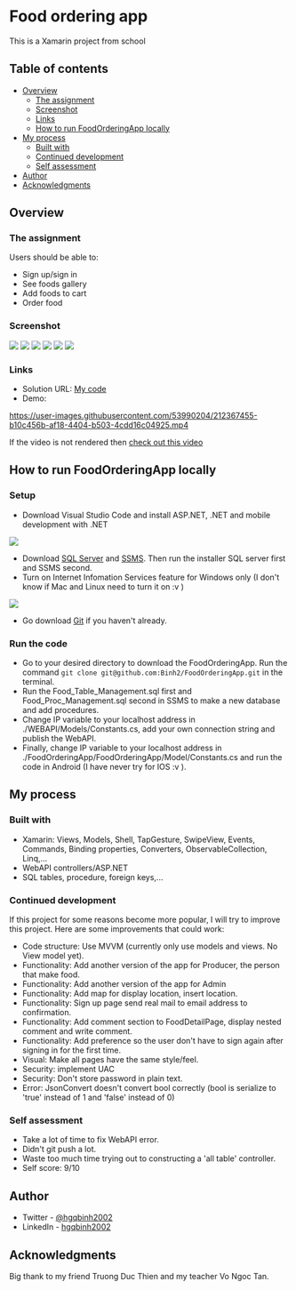# Food ordering app

This is a Xamarin project from school

## Table of contents

- [Overview](#overview)
  - [The assignment](#the-assignment)
  - [Screenshot](#screenshot)
  - [Links](#links)
  - [How to run FoodOrderingApp locally](#how-to-run-foodorderingapp-locally)
- [My process](#my-process)
  - [Built with](#built-with)
  - [Continued development](#continued-development)
  - [Self assessment](#self-assessment)
- [Author](#author)
- [Acknowledgments](#acknowledgments)

## Overview

### The assignment

Users should be able to:

- Sign up/sign in
- See foods gallery
- Add foods to cart
- Order food

### Screenshot

![](./images/SigninPage.png)
![](./images/SignupPage.png)
![](./images/HomePage.png)
![](./images/FoodDetailPage.png)
![](./images/CartPage.png)
![](./images/TrackOrderPage.png)

### Links

- Solution URL: [My code](https://github.com/Binh2/FoodOrderingApp)
- Demo: 

https://user-images.githubusercontent.com/53990204/212367455-b10c456b-af18-4404-b503-4cdd16c04925.mp4

If the video is not rendered then [check out this video](https://youtu.be/WaRPJN_cQ7w)

## How to run FoodOrderingApp locally

### Setup

- Download Visual Studio Code and install ASP.NET, .NET and mobile development with .NET

![](./images/install-vscode-component.png)

- Download [SQL Server](https://www.microsoft.com/en-IN/sql-server/sql-server-downloads) and [SSMS](https://learn.microsoft.com/en-us/sql/ssms/download-sql-server-management-studio-ssms-19?view=sql-server-ver16). Then run the installer SQL server first and SSMS second.
- Turn on Internet Infomation Services feature for Windows only (I don't know if Mac and Linux need to turn it on :v )

![](./images/features.png)

- Go download [Git](https://git-scm.com/downloads) if you haven't already.

### Run the code

- Go to your desired directory to download the FoodOrderingApp. Run the command `git clone git@github.com:Binh2/FoodOrderingApp.git` in the terminal.
- Run the Food_Table_Management.sql first and Food_Proc_Management.sql second in SSMS to make a new database and add procedures.
- Change IP variable to your localhost address in ./WEBAPI/Models/Constants.cs, add your own connection string and publish the WebAPI.
- Finally, change IP variable to your localhost address in ./FoodOrderingApp/FoodOrderingApp/Model/Constants.cs and run the code in Android (I have never try for IOS :v ).

## My process

### Built with

- Xamarin: Views, Models, Shell, TapGesture, SwipeView, Events, Commands, Binding properties, Converters, ObservableCollection, Linq,...
- WebAPI controllers/ASP.NET
- SQL tables, procedure, foreign keys,...

### Continued development

If this project for some reasons become more popular, I will try to improve this project. 
Here are some improvements that could work:

- Code structure: Use MVVM (currently only use models and views. No View model yet).
- Functionality: Add another version of the app for Producer, the person that make food.
- Functionality: Add another version of the app for Admin
- Functionality: Add map for display location, insert location.
- Functionality: Sign up page send real mail to email address to confirmation.
- Functionality: Add comment section to FoodDetailPage, display nested comment and write comment.
- Functionality: Add preference so the user don't have to sign again after signing in for the first time.
- Visual: Make all pages have the same style/feel.
- Security: implement UAC
- Security: Don't store password in plain text.
- Error: JsonConvert doesn't convert bool correctly (bool is serialize to 'true' instead of 1 and 'false' instead of 0)

### Self assessment

- Take a lot of time to fix WebAPI error.
- Didn't git push a lot.
- Waste too much time trying out to constructing a 'all table' controller.
- Self score: 9/10

## Author

- Twitter - [@hgqbinh2002](https://twitter.com/hgqbinh2002)
- LinkedIn - [hgqbinh2002](https://www.linkedin.com/in/hgqbinh2002/)

## Acknowledgments

Big thank to my friend Truong Duc Thien and my teacher Vo Ngoc Tan.